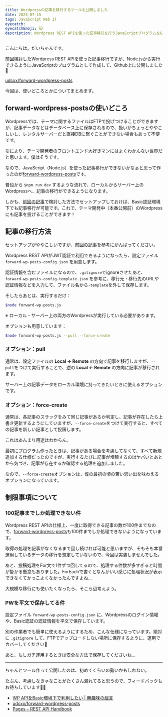 ```yaml
---
title: Wordpressの記事を移行するツールを公開しました
date: 2024-07-15
tags: JavaScript Web IT
eyecatch: 
eyecatchEmoji: 😺
description: Wordpress REST APIを使った記事移行を行うJavaScriptプログラムをGithubで公開しました。Basic認証で保護されたWordpressにも対応しています。
---
```


こんにちは。だいちゃんです。

[前回](https://blog.udcxx.me/article/240713/wordpress-rest-api-with-basic-authorization/)検討したWordpress REST APIを使った記事移行ですが、Node.jsから実行できるようにJavaScriptのプログラムとして作成して、Github上に公開しました🎉

[udcxx/forward-wordpress-posts](https://github.com/udcxx/forward-wordpress-posts)

今回は、使いどころとかについてまとめます。

## forward-wordpress-postsの使いどころ

Wordpressでは、テーマに関するファイルはFTPで投げつけることができますが、記事データなどはデータベース上に保存されるので、扱いがちょっとややこしいし、レンタルサーバーだと直接DBに繋ぐことができない場合もあって不便です。

なにより、テーマ開発者のフロントエンド大好きマンにはよくわかんない世界だと思います。僕はそうです。

なので、JavaScript（Node.js）を使った記事移行ができないかなぁと思って作ったのが[forward-wordpress-posts](https://github.com/udcxx/forward-wordpress-posts)です。

普段から `$npm run dev` するような流れで、ローカルからサーバー上のWordpressへ、記事の移行ができるようになります。

しかも、[前回の記事](https://blog.udcxx.me/article/240713/wordpress-rest-api-with-basic-authorization/)で検討した方法でセットアップしておけば、Basic認証環境下でも記事移行が可能です。これで、テーマ開発中（本番公開前）のWordpressにも記事を投げることができます！


## 記事の移行方法

セットアップがややこしいですが、[前回の記事](https://blog.udcxx.me/article/240713/wordpress-rest-api-with-basic-authorization/)を参考にがんばってください。

Wordpress REST APIがJWT認証で利用できるようになったら、設定ファイル `forward-wp-posts-config.json` を用意します。

認証情報を含むファイルになるので、`.gitignore`でignoreさせたあと、`forward-wp-posts-config-template.json` を参考に、移行元・移行先のURLや認証情報などを入力して、ファイル名から`-template`を外して保存します。

そしたらあとは、実行するだけ：

```bash
$node forward-wp-posts.js
```

※ ローカル・サーバー上の両方のWordpressが実行している必要があります。

オプションも用意しています：

```bash
$node forward-wp-posts.js --pull --force-create
```

### オプション：pull

通常は、設定ファイルの **Local → Remote** の方向で記事を移行しますが、`--pull`をつけて実行することで、逆の **Local ← Remote** の方向に記事が移行されます。

サーバー上の記事データをローカル環境に持ってきたいときに使えるオプションです。

### オプション：force-create

通常は、各記事のスラッグをみて同じ記事があるか判定し、記事が存在したら上書き更新するようにしていますが、`--force-create`をつけて実行すると、すべての記事を新しい記事として投稿します。

これはあんまり用途はわからん。

最初にプログラム作ったときは、記事がある場合を考慮してなくて、すべて新規追加する仕様だったのですが、実行するたびに記事が増殖するのはヤバいとあとから気づき、記事が存在するか確認する処理を追加しました。

なので、`--force-create`オプションは、僕の最初の頃の苦い思い出を味わえるオプションになっています。


## 制限事項について

### 100記事までしか処理できない件

Wordpress REST APIの仕様上、一度に取得できる記事の数が100件までなので、[forward-wordpress-posts](https://github.com/udcxx/forward-wordpress-posts)も100件までしか処理できないようになっています。

取得の処理を記事がなくなるまで回し続ければ可能と思いますが、そもそも本番運用しているデータの移行を想定していないので、今回は実装しませんでした。

あと、投稿処理をFor文で1件ずつ回してるので、処理する件数が多すぎると時間が掛かる懸念もありました。ForEachで書くとなんかいい感じに処理状況が表示できなくてかっこよくなかったんですよね...

大規模な移行にも使いたくなったら、そこら辺考えよう。


### PWを平文で保存してる件

設定ファイル `forward-wp-posts-config.json` に、Wordpressのログイン情報や、Basic認証の認証情報を平文で保存しています。

別の作業者でも簡単に使えるようにするため、こんな仕様になっています。絶対に `.gitignore` して、FTPでアップロードしない場所に保存するように、運用でカバーしてください🥺

あと、もしガチ運用するときは安全な方法で保存してくださいね...

---

ちゃんとツール作って公開したのは、初めてくらいの勢いかもしれない。

たぶん、考慮しなきゃなことがたくさん漏れてると思うので、フィードバックもお待ちしています🙋‍♂️

* [WP APIをBasic環境下で利用したい | 無趣味の戯言](https://blog.udcxx.me/article/240713/wordpress-rest-api-with-basic-authorization/)
* [udcxx/forward-wordpress-posts](https://github.com/udcxx/forward-wordpress-posts)
* [Pages – REST API Handbook](https://developer.wordpress.org/rest-api/reference/pages/)